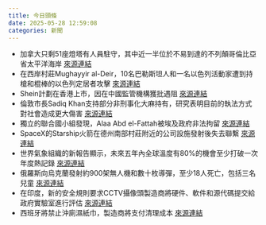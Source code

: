 ```yaml
---
title: 今日頭條
date: 2025-05-28 12:59:08
categories: 新聞            
---
```

- 加拿大只剩51座燈塔有人員駐守，其中近一半位於不易到達的不列顛哥倫比亞省太平洋海岸 [來源連結](https://www.theguardian.com/environment/2025/may/28/canada-lighthouse-death-staffing)
- 在西岸村莊Mughayyir al-Deir，10名巴勒斯坦人和一名以色列活動家遭到持槍和棍棒的以色列定居者攻擊 [來源連結](https://www.theguardian.com/world/2025/may/28/chased-beaten-and-robbed-survivors-describe-israeli-settler-violence-in-west-bank)
- Shein計劃在香港上市，因在中國監管機構獲批遇阻 [來源連結](https://www.theguardian.com/business/2025/may/28/shein-turns-to-hong-kong-for-flotation-as-london-attempt-stalls-reports-say)
- 倫敦市長Sadiq Khan支持部分非刑事化大麻持有，研究表明目前的執法方式對社會造成更大傷害 [來源連結](https://www.theguardian.com/society/2025/may/28/sadiq-khan-calls-for-partial-decriminalisation-of-cannabis-possession)
- 獨立的聯合國小組發現，Alaa Abd el-Fattah被埃及政府非法拘留 [來源連結](https://www.theguardian.com/world/2025/may/28/egypt-illegally-detaining-alaa-abd-el-fattah-un-investigators-find)
- SpaceX的Starship火箭在德州南部村莊附近的公司設施發射後失去聯繫 [來源連結](https://www.theguardian.com/science/2025/may/28/spacex-starship-rocket-launch-9th-test-flight-lost-contact)
- 世界氣象組織的新報告顯示，未來五年內全球溫度有80%的機會至少打破一次年度熱記錄 [來源連結](https://www.theguardian.com/environment/2025/may/28/global-temperatures-break-annual-heat-record-next-five-years-world-meteorological-organization)
- 俄羅斯向烏克蘭發射約900架無人機和數十枚導彈，至少18人死亡，包括三名兒童 [來源連結](https://asiatimes.com/2025/05/putins-civilian-bombing-spree-more-impatient-than-crazy/)
- 在印度，新的安全規則要求CCTV攝像頭製造商將硬件、軟件和源代碼提交給政府實驗室進行評估 [來源連結](https://www.japantimes.co.jp/news/2025/05/28/asia-pacific/politics/india-chinese-spying-surveillance-industry/)
- 西班牙將禁止沖廁濕紙巾，製造商將支付清理成本 [來源連結](https://www.theguardian.com/environment/2025/may/28/spain-to-ban-flushing-of-wet-wipes-with-manufacturers-paying-clean-up-costs)



